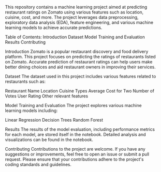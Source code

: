 This repository contains a machine learning project aimed at predicting restaurant ratings on Zomato using various features such as location, cuisine, cost, and more. The project leverages data preprocessing, exploratory data analysis (EDA), feature engineering, and various machine learning models to achieve accurate predictions.

Table of Contents:
Introduction
Dataset
Model Training and Evaluation
Results
Contributing

Introduction
Zomato is a popular restaurant discovery and food delivery platform. This project focuses on predicting the ratings of restaurants listed on Zomato. Accurate prediction of restaurant ratings can help users make better dining choices and aid restaurant owners in improving their services.

Dataset
The dataset used in this project includes various features related to restaurants such as:

Restaurant Name
Location
Cuisine Types
Average Cost for Two
Number of Votes
User Rating
Other relevant features

Model Training and Evaluation
The project explores various machine learning models including:

Linear Regression
Decision Trees
Random Forest

Results
The results of the model evaluation, including performance metrics for each model, are stored itself in the notebook. Detailed analysis and visualizations can be found in the notebook.

Contributing
Contributions to the project are welcome. If you have any suggestions or improvements, feel free to open an issue or submit a pull request. Please ensure that your contributions adhere to the project's coding standards and guidelines.
